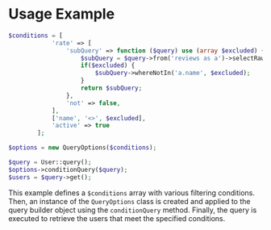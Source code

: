 # Usage Example

```php
$conditions = [
            'rate' => [
                'subQuery' => function ($query) use (array $excluded) {
                    $subQuery = $query->from('reviews as a')->selectRaw('min(a.rate)')->where('a.active', true);
                    if($excluded) {
                        $subQuery->whereNotIn('a.name', $excluded);
                    }
                    return $subQuery;
                },
                'not' => false,
            ],
            ['name', '<>', $excluded],
            'active' => true
        ];

$options = new QueryOptions($conditions);

$query = User::query();
$options->conditionQuery($query);
$users = $query->get();
```

This example defines a `$conditions` array with various filtering conditions. Then, an instance of the `QueryOptions` class
is created and applied to the query builder object using the `conditionQuery` method. Finally, the query is executed to
retrieve the users that meet the specified conditions.